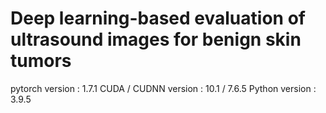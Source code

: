 # Deep learning-based evaluation of ultrasound images for benign skin tumors

pytorch version : 1.7.1
CUDA / CUDNN version : 10.1 / 7.6.5
Python version : 3.9.5

